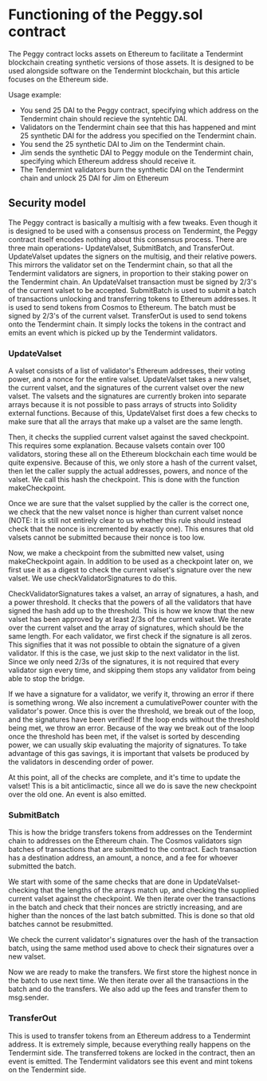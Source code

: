 # Functioning of the Peggy.sol contract

The Peggy contract locks assets on Ethereum to facilitate a Tendermint blockchain creating synthetic versions of those assets. It is designed to be used alongside software on the Tendermint blockchain, but this article focuses on the Ethereum side.

Usage example:

- You send 25 DAI to the Peggy contract, specifying which address on the Tendermint chain should recieve the syntehtic DAI.
- Validators on the Tendermint chain see that this has happened and mint 25 synthetic DAI for the address you specified on the Tendermint chain.
- You send the 25 synthetic DAI to Jim on the Tendermint chain.
- Jim sends the synthetic DAI to Peggy module on the Tendermint chain, specifying which Ethereum address should receive it.
- The Tendermint validators burn the synthetic DAI on the Tendermint chain and unlock 25 DAI for Jim on Ethereum

## Security model

The Peggy contract is basically a multisig with a few tweaks. Even though it is designed to be used with a consensus process on Tendermint, the Peggy contract itself encodes nothing about this consensus process. There are three main operations- UpdateValset, SubmitBatch, and TransferOut. UpdateValset updates the signers on the multisig, and their relative powers. This mirrors the validator set on the Tendermint chain, so that all the Tendermint validators are signers, in proportion to their staking power on the Tendermint chain. An UpdateValset transaction must be signed by 2/3's of the current valset to be accepted. SubmitBatch is used to submit a batch of transactions unlocking and transferring tokens to Ethereum addresses. It is used to send tokens from Cosmos to Ethereum. The batch must be signed by 2/3's of the current valset. TransferOut is used to send tokens onto the Tendermint chain. It simply locks the tokens in the contract and emits an event which is picked up by the Tendermint validators.

### UpdateValset

A valset consists of a list of validator's Ethereum addresses, their voting power, and a nonce for the entire valset. UpdateValset takes a new valset, the current valset, and the signatures of the current valset over the new valset. The valsets and the signatures are currently broken into separate arrays because it is not possible to pass arrays of structs into Solidity external functions. Because of this, UpdateValset first does a few checks to make sure that all the arrays that make up a valset are the same length.

Then, it checks the supplied current valset against the saved checkpoint. This requires some explanation. Because valsets contain over 100 validators, storing these all on the Ethereum blockchain each time would be quite expensive. Because of this, we only store a hash of the current valset, then let the caller supply the actual addresses, powers, and nonce of the valset. We call this hash the checkpoint. This is done with the function makeCheckpoint.

Once we are sure that the valset supplied by the caller is the correct one, we check that the new valset nonce is higher than current valset nonce (NOTE: It is still not entirely clear to us whether this rule should instead check that the nonce is incremented by exactly one). This ensures that old valsets cannot be submitted because their nonce is too low.

Now, we make a checkpoint from the submitted new valset, using makeCheckpoint again. In addition to be used as a checkpoint later on, we first use it as a digest to check the current valset's signature over the new valset. We use checkValidatorSignatures to do this.

CheckValidatorSignatures takes a valset, an array of signatures, a hash, and a power threshold. It checks that the powers of all the validators that have signed the hash add up to the threshold. This is how we know that the new valset has been approved by at least 2/3s of the current valset. We iterate over the current valset and the array of signatures, which should be the same length. For each validator, we first check if the signature is all zeros. This signifies that it was not possible to obtain the signature of a given validator. If this is the case, we just skip to the next validator in the list. Since we only need 2/3s of the signatures, it is not required that every validator sign every time, and skipping them stops any validator from being able to stop the bridge.

If we have a signature for a validator, we verify it, throwing an error if there is something wrong. We also increment a cumulativePower counter with the validator's power. Once this is over the threshold, we break out of the loop, and the signatures have been verified! If the loop ends without the threshold being met, we throw an error. Because of the way we break out of the loop once the threshold has been met, if the valset is sorted by descending power, we can usually skip evaluating the majority of signatures. To take advantage of this gas savings, it is important that valsets be produced by the validators in descending order of power.

At this point, all of the checks are complete, and it's time to update the valset! This is a bit anticlimactic, since all we do is save the new checkpoint over the old one. An event is also emitted.

### SubmitBatch

This is how the bridge transfers tokens from addresses on the Tendermint chain to addresses on the Ethereum chain. The Cosmos validators sign batches of transactions that are submitted to the contract. Each transaction has a destination address, an amount, a nonce, and a fee for whoever submitted the batch.

We start with some of the same checks that are done in UpdateValset- checking that the lengths of the arrays match up, and checking the supplied current valset against the checkpoint. We then iterate over the transactions in the batch and check that their nonces are strictly increasing, and are higher than the nonces of the last batch submitted. This is done so that old batches cannot be resubmitted.

We check the current validator's signatures over the hash of the transaction batch, using the same method used above to check their signatures over a new valset.

Now we are ready to make the transfers. We first store the highest nonce in the batch to use next time. We then iterate over all the transactions in the batch and do the transfers. We also add up the fees and transfer them to msg.sender.

### TransferOut

This is used to transfer tokens from an Ethereum address to a Tendermint address. It is extremely simple, because everything really happens on the Tendermint side. The transferred tokens are locked in the contract, then an event is emitted. The Tendermint validators see this event and mint tokens on the Tendermint side.

